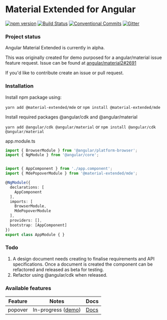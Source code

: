 # Material Extended for Angular
[![npm version](https://badge.fury.io/js/%40material-extended%2Fmde.svg)](https://www.npmjs.com/package/%40material-extended%2Fmde)
[![Build Status](https://travis-ci.org/material-extended/mde.svg?branch=master)](https://travis-ci.org/material-extended/mde)
[![Conventional Commits](https://img.shields.io/badge/Conventional%20Commits-1.0.0-yellow.svg)](https://conventionalcommits.org)
[![Gitter](https://badges.gitter.im/material-extended/mde.svg)](https://gitter.im/material-extended/mde?utm_source=badge&utm_medium=badge&utm_campaign=pr-badge)


### Project status
Angular Material Extended is currently in alpha.

This was originally created for demo purposed for a angular/material issue feature request.
Issue can be found at [angular/material2#2691](https://github.com/angular/material2/issues/2691)


If you'd like to contribute create an issue or pull request.

### Installation
Install npm package using:

`yarn add @material-extended/mde`
or
`npm install @material-extended/mde`

Install required packages @angular/cdk and @angular/material

`yarn add @angular/cdk @angular/material`
or
`npm install @angular/cdk @angular/material`

app.module.ts
```typescript
import { BrowserModule } from '@angular/platform-browser';
import { NgModule } from '@angular/core';


import { AppComponent } from './app.component';
import { MdePopoverModule } from '@material-extended/mde';

@NgModule({
  declarations: [
    AppComponent
  ],
  imports: [
    BrowserModule,
    MdePopoverModule
  ],
  providers: [],
  bootstrap: [AppComponent]
})
export class AppModule { }
```

### Todo
1. A design document needs creating to finalise requirements and API specifications.
Once a document is created the component can be refactored and released as beta for testing.
2. Refactor using @angular/cdk when released.


### Available features

| Feature | Notes                                                                                | Docs                                                                        |
|---------|--------------------------------------------------------------------------------------|-----------------------------------------------------------------------------|
| popover | In-progress ([demo](https://uixd.co.uk/open-source-software/material-extended/demo)) | [Docs](https://github.com/material-extended/mde/blob/master/src/lib/popover/popover.md) |
